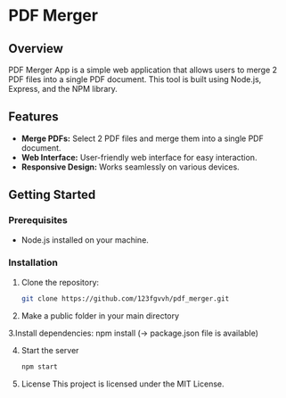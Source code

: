 # PDF Merger

## Overview

PDF Merger App is a simple web application that allows users to merge 2 PDF files into a single PDF document. This tool is built using Node.js, Express, and the NPM library.

## Features

- **Merge PDFs:** Select 2 PDF files and merge them into a single PDF document.
- **Web Interface:** User-friendly web interface for easy interaction.
- **Responsive Design:** Works seamlessly on various devices.

## Getting Started

### Prerequisites

- Node.js installed on your machine.

### Installation

1. Clone the repository:

   ```bash
   git clone https://github.com/123fgvvh/pdf_merger.git   

2. Make a public folder in your main directory
   
3.Install dependencies:
npm install (-> package.json file is available)

4. Start the server
   ```bash
   npm start 
5. License
   This project is licensed under the MIT License.

